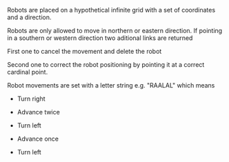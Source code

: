 Robots are placed on a hypothetical infinite grid with a set of coordinates and a direction.

Robots are only allowed to move in northern or eastern direction. If pointing in a southern or western direction two aditional links are returned 

First one to cancel the movement and delete the robot 

Second one to correct the robot positioning by pointing it at a correct cardinal point.

Robot movements are set with a letter string e.g. "RAALAL" which means

  - Turn right

  - Advance twice

  - Turn left

  - Advance once
  
  - Turn left
